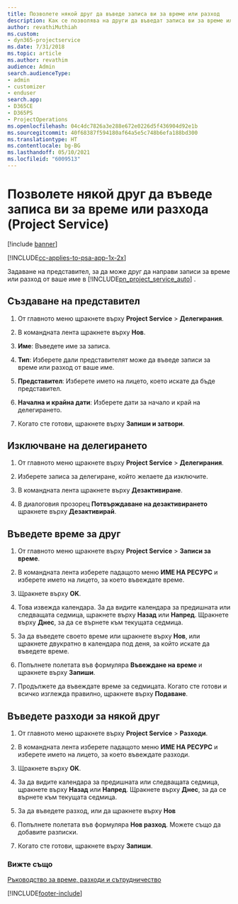 ```yaml
---
title: Позволете някой друг да въведе записа ви за време или разход
description: Как се позволява на други да въведат записа ви за време или разход в Project Service
author: revathiMuthiah
ms.custom:
- dyn365-projectservice
ms.date: 7/31/2018
ms.topic: article
ms.author: revathim
audience: Admin
search.audienceType:
- admin
- customizer
- enduser
search.app:
- D365CE
- D365PS
- ProjectOperations
ms.openlocfilehash: 04c4dc7826a3e288e672e0226d5f436904d92e1b
ms.sourcegitcommit: 40f68387f594180af64a5e5c748b6efa188bd300
ms.translationtype: HT
ms.contentlocale: bg-BG
ms.lasthandoff: 05/10/2021
ms.locfileid: "6009513"
---
```

# <a name="allow-someone-else-to-enter-your-time-entry-or-expense-project-service"></a>Позволете някой друг да въведе записа ви за време или разхода (Project Service)

[!include [banner](../includes/psa-now-project-operations.md)]

[!INCLUDE[cc-applies-to-psa-app-1x-2x](../includes/cc-applies-to-psa-app-1x-2x.md)]

Задаване на представител, за да може друг да направи записи за време или разход от ваше име в [!INCLUDE[pn_project_service_auto](../includes/pn-project-service-auto.md)] .  
  
## <a name="create-a-delegate"></a>Създаване на представител  
  
1.  От главното меню щракнете върху **Project Service** > **Делегирания**.  
  
2.  В командната лента щракнете върху **Нов**.  
  
3. **Име**: Въведете име за записа.  
  
4. **Тип**: Изберете дали представителят може да въведе записи за време или разход от ваше име.  
  
5. **Представител**: Изберете името на лицето, което искате да бъде представител.  
  
6. **Начална и крайна дати**: Изберете дати за начало и край на делегирането.  
  
7.  Когато сте готови, щракнете върху **Запиши и затвори**.  
  
## <a name="turn-off-delegation"></a>Изключване на делегирането  
  
1.  От главното меню щракнете върху **Project Service** > **Делегирания**.  
  
2.  Изберете записа за делегиране, който желаете да изключите.  
  
3.  В командната лента щракнете върху **Дезактивиране**.  
  
4.  В диалоговия прозорец **Потвърждаване на дезактивирането** щракнете върху **Дезактивирай**.  
  
## <a name="enter-time-for-someone-else"></a>Въведете време за друг  
  
1.  От главното меню щракнете върху **Project Service** > **Записи за време**.  
  
2.  В командната лента изберете падащото меню **ИМЕ НА РЕСУРС** и изберете името на лицето, за което въвеждате време.  
  
3.  Щракнете върху **OK**.  
  
4.  Това извежда календара. За да видите календара за предишната или следващата седмица, щракнете върху **Назад** или **Напред**. Щракнете върху **Днес**, за да се върнете към текущата седмица.  
  
5.  За да въведете своето време или щракнете върху **Нов**, или щракнете двукратно в календара под деня, за който искате да въведете време.  
  
6.  Попълнете полетата във формуляра **Въвеждане на време** и щракнете върху **Запиши**.  
  
7.  Продължете да въвеждате време за седмицата. Когато сте готови и всичко изглежда правилно, щракнете върху **Подаване**.  
  
## <a name="enter-expenses-for-someone-else"></a>Въведете разходи за някой друг  
  
1.  От главното меню щракнете върху **Project Service** > **Разходи**.  
  
2.  В командната лента изберете падащото меню **ИМЕ НА РЕСУРС** и изберете името на лицето, за което въвеждате разходи.  
  
3.  Щракнете върху **OK**.  
  
4.  За да видите календара за предишната или следващата седмица, щракнете върху **Назад** или **Напред**. Щракнете върху **Днес**, за да се върнете към текущата седмица.  
  
5.  За да въведете разход, или да щракнете върху **Нов**  
  
6.  Попълнете полетата във формуляра **Нов разход**. Можете също да добавите разписки.  
  
7.  Когато сте готови, щракнете върху **Запиши**.  
  
### <a name="see-also"></a>Вижте също  
 [Ръководство за време, разходи и сътрудничество](../psa/time-expense-collaboration-guide.md)


[!INCLUDE[footer-include](../includes/footer-banner.md)]